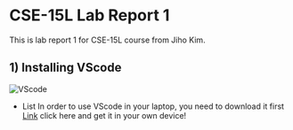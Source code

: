 # CSE-15L Lab Report 1
This is lab report 1 for CSE-15L course from Jiho Kim.
## 1) Installing VScode
![VScode](https://user-images.githubusercontent.com/129816454/230739254-a70aaea1-4afb-451b-b9c2-8195380fbf25.png)    
* List In order to use VScode in your laptop, you need to download it first    
[Link](https://code.visualstudio.com/) click here and get it in your own device!


